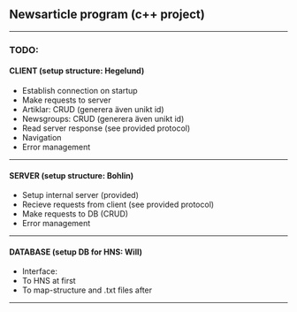 ## Newsarticle program (c++ project)
------------------------------------

### TODO:
#### CLIENT (setup structure: Hegelund)

* Establish connection on startup
* Make requests to server
* Artiklar: CRUD (generera även unikt id)
* Newsgroups: CRUD (generera även unikt id)
* Read server response (see provided protocol)
* Navigation
* Error management
------------------------------------
#### SERVER (setup structure: Bohlin)

* Setup internal server (provided)
* Recieve requests from client (see provided protocol)
* Make requests to DB (CRUD)
* Error management
------------------------------------
#### DATABASE (setup DB for HNS: Will)

* Interface:
* To HNS at first
* To map-structure and .txt files after
------------------------------------
